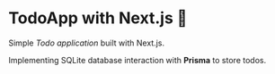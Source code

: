 # TodoApp with Next.js 📝
Simple *Todo application* built with Next.js.

Implementing SQLite database interaction with **Prisma** to store todos.